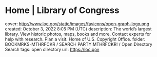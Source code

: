 # Home | Library of Congress

cover: http://www.loc.gov/static/images/favicons/open-graph-logo.png
created: October 3, 2022 8:05 PM (UTC)
description: The world’s largest library. View historic photos, maps, books and more. Contact experts for help with research. Plan a visit. Home of U.S. Copyright Office.
folder: BOOKMRKS-MTHRFCKR / SEARCH PARTY MTHRFCKR! / Open Directory Search
tags: open directory
url: https://loc.gov